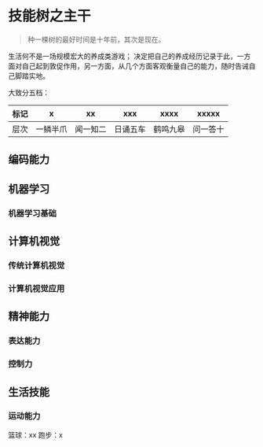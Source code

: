 # 技能树之主干
> 种一棵树的最好时间是十年前，其次是现在。

生活何不是一场规模宏大的养成类游戏；
决定把自己的养成经历记录于此，一方面对自己起到敦促作用，另一方面，从几个方面客观衡量自己的能力，随时告诫自己脚踏实地。

大致分五档：

|标记| x | xx | xxx | xxxx | xxxxx |
| ---- | ---- | ---- | ---- | ---- | ---- |
| 层次 | 一鳞半爪 | 闻一知二 | 日诵五车 | 鹤鸣九皋 | 问一答十 |

## 编码能力

## 机器学习

### 机器学习基础

## 计算机视觉
### 传统计算机视觉
### 计算机视觉应用

## 精神能力
### 表达能力
### 控制力

## 生活技能
### 运动能力
篮球：xx
跑步：x
